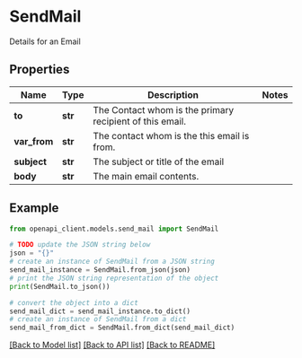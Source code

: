 # SendMail

Details for an Email

## Properties

Name | Type | Description | Notes
------------ | ------------- | ------------- | -------------
**to** | **str** | The Contact whom is the primary recipient of this email. | 
**var_from** | **str** | The contact whom is the this email is from. | 
**subject** | **str** | The subject or title of the email | 
**body** | **str** | The main email contents. | 

## Example

```python
from openapi_client.models.send_mail import SendMail

# TODO update the JSON string below
json = "{}"
# create an instance of SendMail from a JSON string
send_mail_instance = SendMail.from_json(json)
# print the JSON string representation of the object
print(SendMail.to_json())

# convert the object into a dict
send_mail_dict = send_mail_instance.to_dict()
# create an instance of SendMail from a dict
send_mail_from_dict = SendMail.from_dict(send_mail_dict)
```
[[Back to Model list]](../README.md#documentation-for-models) [[Back to API list]](../README.md#documentation-for-api-endpoints) [[Back to README]](../README.md)


